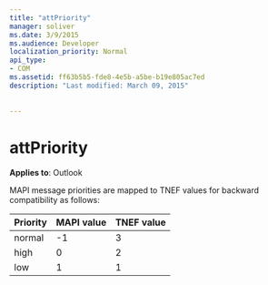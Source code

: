 ```yaml
---
title: "attPriority"
manager: soliver
ms.date: 3/9/2015
ms.audience: Developer
localization_priority: Normal
api_type:
- COM
ms.assetid: ff63b5b5-fde8-4e5b-a5be-b19e805ac7ed
description: "Last modified: March 09, 2015"
 
 
---
```


# attPriority

  
  
**Applies to**: Outlook 
  
MAPI message priorities are mapped to TNEF values for backward compatibility as follows:
  
|**Priority**|**MAPI value**|**TNEF value**|
|:-----|:-----|:-----|
|normal  <br/> |-1  <br/> |3  <br/> |
|high  <br/> |0  <br/> |2  <br/> |
|low  <br/> |1  <br/> |1  <br/> |
   

